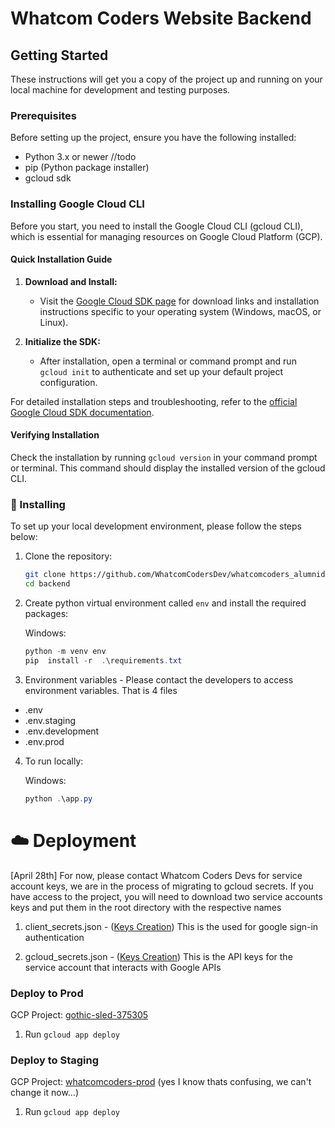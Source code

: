 # Whatcom Coders Website Backend

## Getting Started

These instructions will get you a copy of the project up and running on your local machine for development and testing purposes.

### Prerequisites

Before setting up the project, ensure you have the following installed:

- Python 3.x or newer //todo
- pip (Python package installer)
- gcloud sdk

### Installing Google Cloud CLI

Before you start, you need to install the Google Cloud CLI (gcloud CLI), which is essential for managing resources on Google Cloud Platform (GCP).

#### Quick Installation Guide

1. **Download and Install:**

   - Visit the [Google Cloud SDK page](https://cloud.google.com/sdk/docs/install) for download links and installation instructions specific to your operating system (Windows, macOS, or Linux).

2. **Initialize the SDK:**
   - After installation, open a terminal or command prompt and run `gcloud init` to authenticate and set up your default project configuration.

For detailed installation steps and troubleshooting, refer to the [official Google Cloud SDK documentation](https://cloud.google.com/sdk/docs/).

#### Verifying Installation

Check the installation by running `gcloud version` in your command prompt or terminal. This command should display the installed version of the gcloud CLI.

### 🔧 Installing

To set up your local development environment, please follow the steps below:

1. Clone the repository:
   ```bash
   git clone https://github.com/WhatcomCodersDev/whatcomcoders_alumnidirectory
   cd backend
   ```
2. Create python virtual environment called `env` and install the required packages:

   Windows:

   ```powershell
   python -m venv env
   pip  install -r  .\requirements.txt

   ```

3. Environment variables - Please contact the developers to access environment variables. That is 4 files

- .env
- .env.staging
- .env.development
- .env.prod

4. To run locally:

   Windows:

   ```powershell
   python .\app.py
   ```

# ☁️ Deployment

[April 28th] For now, please contact Whatcom Coders Devs for service account keys, we are in the process of migrating to gcloud secrets. If you have access to the project, you will need to download two service accounts keys and put them in the root directory with the respective names

1. client_secrets.json - ([Keys Creation](https://console.cloud.google.com/apis/credentials/oauthclient/525864173897-6ssad1t2va8dcc568je7vpt83s8tnns3.apps.googleusercontent.com?hl=en&project=gothic-sled-375305)) This is the used for google sign-in authentication

2. gcloud_secrets.json - ([Keys Creation](https://console.cloud.google.com/iam-admin/serviceaccounts/details/100907456739208038106?hl=en&project=gothic-sled-375305)) This is the API keys for the service account that interacts with Google APIs

### Deploy to Prod

GCP Project: [gothic-sled-375305](https://console.cloud.google.com/appengine/versions?serviceId=default&versionId=20240206t212035&hl=en&project=gothic-sled-375305)

1. Run `gcloud app deploy`

### Deploy to Staging

GCP Project: [whatcomcoders-prod](https://console.cloud.google.com/appengine/versions?serviceId=default&versionId=20240206t212035&hl=en&project=whatcomcoders-prod) (yes I know thats confusing, we can't change it now...)

1. Run `gcloud app deploy`
